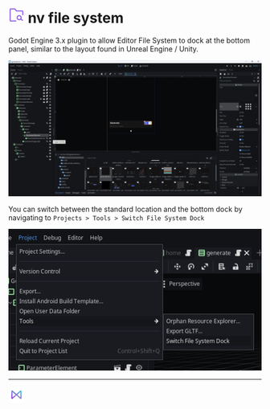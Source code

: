 # <img src="./assets/icon.svg" width="32" height="32"> nv file system

Godot Engine 3.x plugin to allow Editor File System to dock at the bottom panel, similar to the layout found in Unreal Engine / Unity.

![editor_full](/assets/editor_full.png)

You can switch between the standard location and the bottom dock by navigating to `Projects > Tools > Switch File System Dock`

![menu_item](/assets/menu_item.png)

---

<img src="./assets/naiive_trans_accent.png" width="32" height="32">
